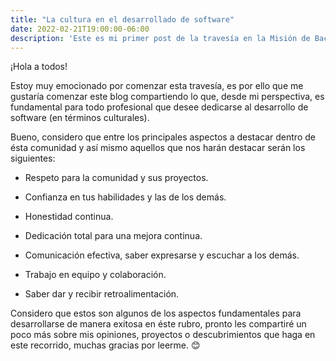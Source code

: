 ```yaml
---
title: "La cultura en el desarrollado de software"
date: 2022-02-21T19:00:00-06:00
description: 'Este es mi primer post de la travesía en la Misión de Backend con Node JS de Launch X.'
---
```


¡Hola a todos!

Estoy muy emocionado por comenzar esta travesía, es por ello que me gustaría comenzar este blog compartiendo lo que, desde mi perspectiva, es fundamental para todo profesional que desee dedicarse al desarrollo de software (en términos culturales).

Bueno, considero que entre los principales aspectos a destacar dentro de ésta comunidad y así mismo aquellos que nos harán destacar serán los siguientes:

-	Respeto para la comunidad y sus proyectos.

-	Confianza en tus habilidades y las de los demás.

-	Honestidad continua.

-	Dedicación total para una mejora continua.

-	Comunicación efectiva, saber expresarse y escuchar a los demás.

-	Trabajo en equipo y colaboración.

-	Saber dar y recibir retroalimentación.

Considero que estos son algunos de los aspectos fundamentales para desarrollarse de manera exitosa en éste rubro, pronto les compartiré un poco más sobre mis opiniones, proyectos o descubrimientos que haga en este recorrido, muchas gracias por leerme. 😊
